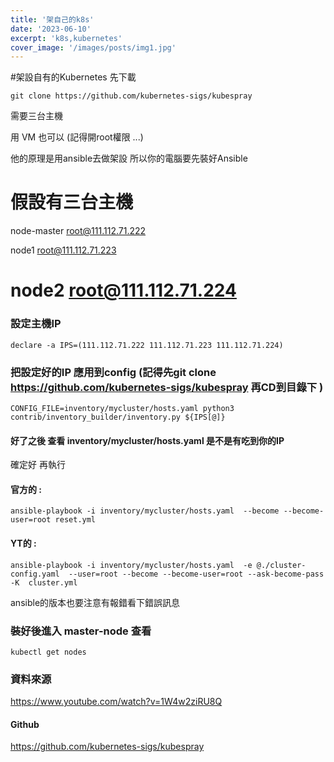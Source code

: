 ```yaml
---
title: '架自己的k8s'
date: '2023-06-10'
excerpt: 'k8s,kubernetes'
cover_image: '/images/posts/img1.jpg'
---
```


#架設自有的Kubernetes 
先下載
```
git clone https://github.com/kubernetes-sigs/kubespray
```
需要三台主機

用 VM 也可以 (記得開root權限 ...)

他的原理是用ansible去做架設 所以你的電腦要先裝好Ansible


假設有三台主機 
===================================
 
node-master
 root@111.112.71.222

node1
 root@111.112.71.223

node2
 root@111.112.71.224
===================================

### 設定主機IP
```
declare -a IPS=(111.112.71.222 111.112.71.223 111.112.71.224)
```
### 把設定好的IP 應用到config (記得先git clone https://github.com/kubernetes-sigs/kubespray 再CD到目錄下 )
```
CONFIG_FILE=inventory/mycluster/hosts.yaml python3 contrib/inventory_builder/inventory.py ${IPS[@]}
```

#### 好了之後 查看 inventory/mycluster/hosts.yaml 是不是有吃到你的IP 

確定好 再執行

#### 官方的 :
```
ansible-playbook -i inventory/mycluster/hosts.yaml  --become --become-user=root reset.yml
```

#### YT的 :
```
ansible-playbook -i inventory/mycluster/hosts.yaml  -e @./cluster-config.yaml  --user=root --become --become-user=root --ask-become-pass  -K  cluster.yml

```

ansible的版本也要注意有報錯看下錯誤訊息

### 裝好後進入 master-node 查看

```
kubectl get nodes
```

### 資料來源
https://www.youtube.com/watch?v=1W4w2ziRU8Q

#### Github
https://github.com/kubernetes-sigs/kubespray
